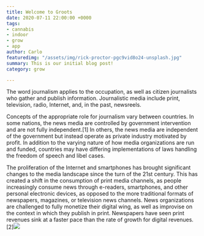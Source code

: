 ```yaml
---
title: Welcome to Groots
date: 2020-07-11 22:00:00 +0000
tags:
- cannabis
- indoor
- grow
- app
author: Carlo
featuredimg: "/assets/img/rick-proctor-pgc9vid8o24-unsplash.jpg"
summary: This is our initial blog post!
category: grow

---
```

The word journalism applies to the occupation, as well as citizen journalists who gather and publish information. Journalistic media include print, television, radio, Internet, and, in the past, newsreels.

Concepts of the appropriate role for journalism vary between countries. In some nations, the news media are controlled by government intervention and are not fully independent.\[1\] In others, the news media are independent of the government but instead operate as private industry motivated by profit. In addition to the varying nature of how media organizations are run and funded, countries may have differing implementations of laws handling the freedom of speech and libel cases.

The proliferation of the Internet and smartphones has brought significant changes to the media landscape since the turn of the 21st century. This has created a shift in the consumption of print media channels, as people increasingly consume news through e-readers, smartphones, and other personal electronic devices, as opposed to the more traditional formats of newspapers, magazines, or television news channels. News organizations are challenged to fully monetize their digital wing, as well as improvise on the context in which they publish in print. Newspapers have seen print revenues sink at a faster pace than the rate of growth for digital revenues.\[2\]![](/assets/img/toppng-com-cannabis-png-image-cannabis-leaf-transparent-background-559x544.png)